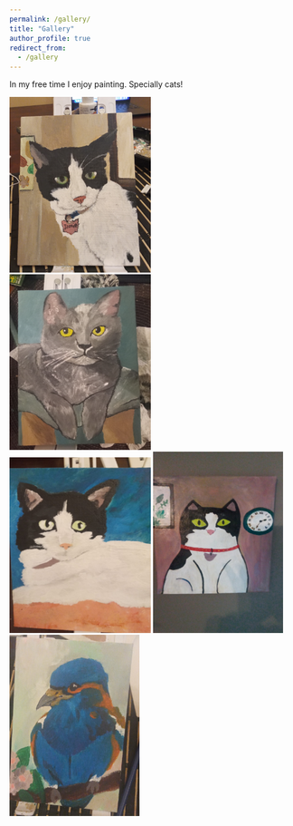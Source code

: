 ```yaml
---
permalink: /gallery/
title: "Gallery"
author_profile: true
redirect_from: 
  - /gallery
---
```


In my free time I enjoy painting. Specially cats!
<head>
  <style>
        div.container {
          display:inline-block;
        }
    
        p {
          text-align:center;
        }
  </style>
</head>
      
 <body>
   <div>
   <div class="container">
    <img src='/images/20240804_211636.jpg' width="250" height="310">
  </div>
  <div class="column">
    <img src='/images/20240406_211311.jpg' width="250" height="310">
  </div>
 <div class="container">
    <img src='/images/pic2.jpg' width="250" height="310">
  </div>
  <div class="container">
    <img src='/images/IMG-20241210-WA0000.jpeg' width="230" height="320">
  </div>
  <div class="container">
    <img src='/images/IMG-20240810-WA0002.jpeg' width="230" height="320">
  </div>
   </div>
 </body>
